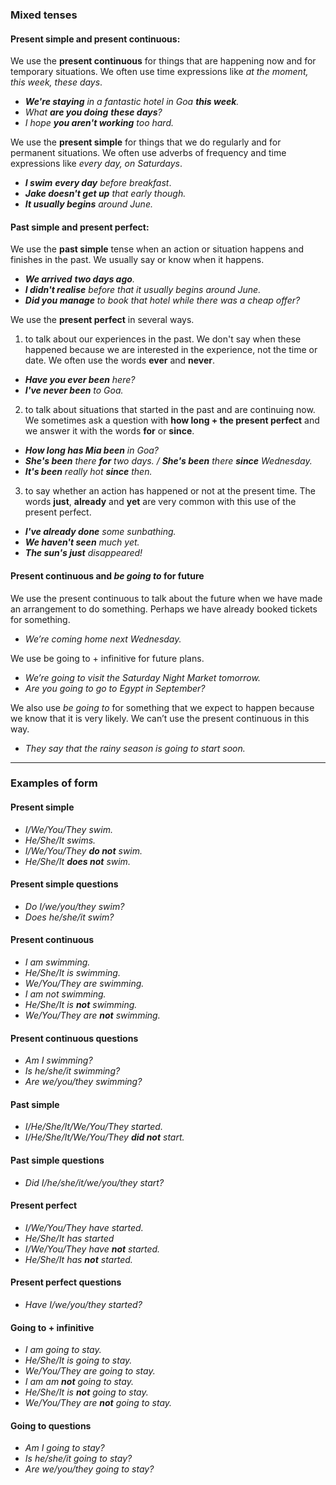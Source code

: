 ### Mixed tenses
#### Present simple and present continuous:

We use the **present continuous** for things that are happening now and for temporary situations. We often use time expressions like _at the moment, this week, these days_.

- **_We're staying_** _in a fantastic hotel in Goa **this week**._
- _What **are you doing** **these days**?_
- _I hope **you aren't working** too hard._

We use the **present simple** for things that we do regularly and for permanent situations. We often use adverbs of frequency and time expressions like _every day, on Saturdays_.

- **_I swim_** _**every day** before breakfast_.
- **_Jake doesn't get up_** _that early though._
- **_It usually begins_** _around June._

#### Past simple and present perfect:

We use the **past simple** tense when an action or situation happens and finishes in the past. We usually say or know when it happens.

- **_We arrived_** _**two days ago**._
- **_I didn't realise_** _before that it usually begins around June._
- **_Did you manage_** _to book that hotel while there was a cheap offer?_ 

We use the **present perfect** in several ways.

1) to talk about our experiences in the past. We don't say when these happened because we are interested in the experience, not the time or date. We often use the words **ever** and **never**. 

- **_Have you ever been_** _here?_
- **_I've never been_** _to Goa._

2) to talk about situations that started in the past and are continuing now. We sometimes ask a question with **how long + the present perfect** and we answer it with the words **for** or **since**.

- **_How long has Mia been_** _in Goa?_
- **_She's been_** _there **for** two days. / **She's been** there **since** Wednesday._
- **_It's been_** _really hot **since** then._

3) to say whether an action has happened or not at the present time. The words **just**, **already** and **yet** are very common with this use of the present perfect.

- **_I've already done_** _some sunbathing. ­_
- **_We haven't seen_** _much yet._
- **_The sun's just_** _disappeared!_

#### Present continuous and _be going to_ for future

We use the present continuous to talk about the future when we have made an arrangement to do something. Perhaps we have already booked tickets for something.

- _We’re coming home next Wednesday._

We use be going to + infinitive for future plans.

- _We’re going to visit the Saturday Night Market tomorrow._  
- _Are you going to go to Egypt in September?_

We also use _be going to_ for something that we expect to happen because we know that it is very likely. We can’t use the present continuous in this way.

- _They say that the rainy season is going to start soon._

---
### Examples of form

#### Present simple

- _I/We/You/They swim._
- _He/She/It swims._
- _I/We/You/They **do not** swim._
- _He/She/It **does not** swim._

#### Present simple questions

- _Do I/we/you/they swim?_
- _Does he/she/it swim?_

#### Present continuous

- _I am swimming._
- _He/She/It is swimming._
- _We/You/They are swimming._
- _I am not swimming._
- _He/She/It is **not** swimming._
- _We/You/They are **not** swimming._

#### Present continuous questions

- _Am I swimming?_
- _Is he/she/it swimming?_
- _Are we/you/they swimming?_

#### Past simple

- _I/He/She/It/We/You/They started._
- _I/He/She/It/We/You/They **did not** start._

#### Past simple questions

- _Did I/he/she/it/we/you/they start?_

#### Present perfect

- _I/We/You/They have started._
- _He/She/It has started_
- _I/We/You/They have **not** started._
- _He/She/It has **not** started._

#### Present perfect questions

- _Have I/we/you/they started?_

#### Going to + infinitive

- _I am going to stay._
- _He/She/It is going to stay._
- _We/You/They are going to stay._
- _I am am **not** going to stay._
- _He/She/It is **not** going to stay._
- _We/You/They are **not** going to stay._

#### Going to questions

- _Am I going to stay?_
- _Is he/she/it going to stay?_
- _Are we/you/they going to stay?_
